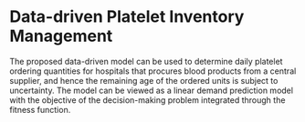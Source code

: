 # Data-driven Platelet Inventory Management
The proposed data-driven model can be used to determine daily platelet ordering quantities for hospitals that procures blood products from a central supplier, and hence the remaining age of the ordered units is subject to uncertainty. The model can be viewed as a linear demand prediction model with the objective of the decision-making problem integrated through the fitness function.
